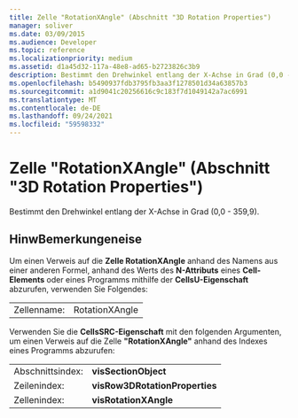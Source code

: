 ```yaml
---
title: Zelle "RotationXAngle" (Abschnitt "3D Rotation Properties")
manager: soliver
ms.date: 03/09/2015
ms.audience: Developer
ms.topic: reference
ms.localizationpriority: medium
ms.assetid: d1a45d32-117a-48e8-ad65-b2723826c3b9
description: Bestimmt den Drehwinkel entlang der X-Achse in Grad (0,0 - 359,9).
ms.openlocfilehash: b5490937fdb3795fb3aa3f1278501d34a63857b3
ms.sourcegitcommit: a1d9041c20256616c9c183f7d1049142a7ac6991
ms.translationtype: MT
ms.contentlocale: de-DE
ms.lasthandoff: 09/24/2021
ms.locfileid: "59598332"
---
```

# <a name="rotationxangle-cell-3-d-rotation-properties-section"></a>Zelle "RotationXAngle" (Abschnitt "3D Rotation Properties")

Bestimmt den Drehwinkel entlang der X-Achse in Grad (0,0 - 359,9). 
  
## <a name="remarks"></a>HinwBemerkungeneise

Um einen Verweis auf die **Zelle RotationXAngle** anhand des Namens aus einer anderen Formel, anhand des Werts des **N-Attributs** eines **Cell-Elements** oder eines Programms mithilfe der **CellsU-Eigenschaft** abzurufen, verwenden Sie Folgendes: 
  
|||
|:-----|:-----|
|Zellenname:  <br/> |RotationXAngle  <br/> |
   
Verwenden Sie die **CellsSRC-Eigenschaft** mit den folgenden Argumenten, um einen Verweis auf die Zelle **"RotationXAngle"** anhand des Indexes eines Programms abzurufen: 
  
|||
|:-----|:-----|
|Abschnittsindex:  <br/> |**visSectionObject** <br/> |
|Zeilenindex:  <br/> |**visRow3DRotationProperties** <br/> |
|Zellenindex:  <br/> |**visRotationXAngle** <br/> |
   

